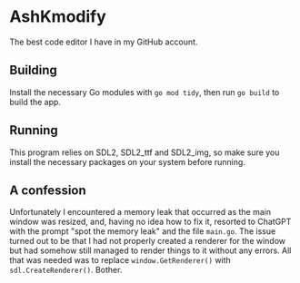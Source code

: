 # AshKmodify
The best code editor I have in my GitHub account.

## Building
Install the necessary Go modules with `go mod tidy`, then run `go build` to build the app.

## Running
This program relies on SDL2, SDL2\_ttf and SDL2\_img, so make sure you install the necessary packages on your system before running.

## A confession
Unfortunately I encountered a memory leak that occurred as the main window was resized, and, having no idea how to fix it, resorted to ChatGPT with the prompt "spot the memory leak" and the file `main.go`. The issue turned out to be that I had not properly created a renderer for the window but had somehow still managed to render things to it without any errors. All that was needed was to replace `window.GetRenderer()` with `sdl.CreateRenderer()`. Bother.
